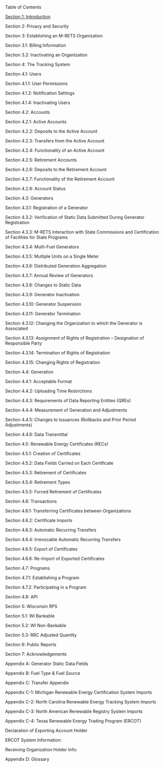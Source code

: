 Table of Contents

[Section 1: Introduction](section1.md)

Section 2: Privacy and Security

Section 3: Establishing an M-RETS Organization

Section 3.1: Billing Information

Section 3.2: Inactivating an Organization

Section 4: The Tracking System

Section 4.1: Users

Section 4.1.1: User Permissions

Section 4.1.2: Notification Settings

Section 4.1.4: Inactivating Users

Section 4.2: Accounts

Section 4.2.1: Active Accounts

Section 4.2.2: Deposits to the Active Account

Section 4.2.3: Transfers from the Active Account

Section 4.2.4: Functionality of an Active Account

Section 4.2.5: Retirement Accounts

Section 4.2.6: Deposits to the Retirement Account

Section 4.2.7: Functionality of the Retirement Account

Section 4.2.8: Account Status

Section 4.3: Generators

Section 4.3.1: Registration of a Generator

Section 4.3.2: Verification of Static Data Submitted During Generator Registration

Section 4.3.3: M-RETS Interaction with State Commissions and Certification of Facilities for State Programs

Section 4.3.4: Multi-Fuel Generators

Section 4.3.5: Multiple Units on a Single Meter

Section 4.3.6: Distributed Generation Aggregation

Section 4.3.7: Annual Review of Generators

Section 4.3.8: Changes to Static Data

Section 4.3.9: Generator Inactivation

Section 4.3.10: Generator Suspension

Section 4.3.11: Generator Termination

Section 4.3.12: Changing the Organization to which the Generator is Associated

Section 4.3.13: Assignment of Rights of Registration – Designation of Responsible Party

Section 4.3.14: Termination of Rights of Registration

Section 4.3.15: Changing Rights of Registration

Section 4.4: Generation

Section 4.4.1: Acceptable Format

Section 4.4.2: Uploading Time Restrictions

Section 4.4.3: Requirements of Data Reporting Entities (QREs)

Section 4.4.4: Measurement of Generation and Adjustments

Section 4.4.5: Changes to Issuances (Rollbacks and Prior Period Adjustments)

Section 4.4.6: Data Transmittal

Section 4.5: Renewable Energy Certificates (RECs)

Section 4.5.1: Creation of Certificates

Section 4.5.2: Data Fields Carried on Each Certificate

Section 4.5.3: Retirement of Certificates

Section 4.5.4: Retirement Types

Section 4.5.5: Forced Retirement of Certificates

Section 4.6: Transactions

Section 4.6.1: Transferring Certificates between Organizations

Section 4.6.2: Certificate Imports

Section 4.6.3: Automatic Recurring Transfers

Section 4.6.4: Irrevocable Automatic Recurring Transfers

Section 4.6.5: Export of Certificates

Section 4.6.6: Re-Import of Exported Certificates

Section 4.7: Programs

Section 4.7.1: Establishing a Program

Section 4.7.2: Participating in a Program

Section 4.8: API

Section 5: Wisconsin RPS

Section 5.1: WI Bankable

Section 5.2: WI Non-Bankable

Section 5.3: RRC Adjusted Quantity

Section 6: Public Reports

Section 7: Acknowledgements

Appendix A: Generator Static Data Fields

Appendix B: Fuel Type &amp; Fuel Source

Appendix C: Transfer Appendix

Appendix C-1: Michigan Renewable Energy Certification System Imports

Appendix C-2: North Carolina Renewable Energy Tracking System Imports

Appendix C-3: North American Renewable Registry System Imports

Appendix C-4: Texas Renewable Energy Trading Program (ERCOT)

Declaration of Exporting Account Holder

ERCOT System Information:

Receiving Organization Holder Info:

Appendix D: Glossary
